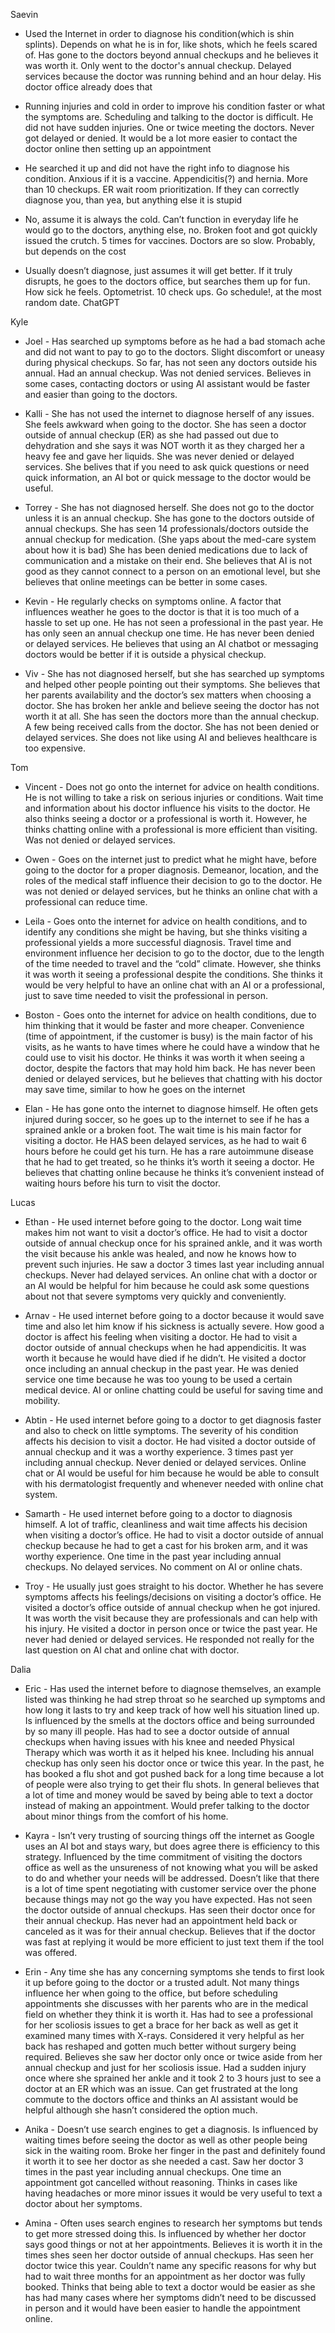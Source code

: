 
Saevin
* Used the Internet in order to diagnose his condition(which is shin splints). Depends on what he is in for, like shots, which he feels scared of. Has gone to the doctors beyond annual checkups and he believes it was worth it. Only went to the doctor's annual checkup. Delayed services because the doctor was running behind and an hour delay. His doctor office already does that

* Running injuries and cold in order to improve his condition faster or what the symptoms are. Scheduling and talking to the doctor is difficult. He did not have sudden injuries. One or twice meeting the doctors. Never got delayed or denied. It would be a lot more easier to contact the doctor online then setting up an appointment

* He searched it up and did not have the right info to diagnose his condition. Anxious if it is a vaccine. Appendicitis(?) and hernia. More than 10 checkups. ER wait room prioritization. If they can correctly diagnose you, than yea, but anything else it is stupid

* No, assume it is always the cold. Can’t function in everyday life he would go to the doctors, anything else, no. Broken foot and got quickly issued the crutch. 5 times for vaccines. Doctors are so slow. Probably, but depends on the cost

* Usually doesn’t diagnose, just assumes it will get better. If it truly disrupts, he goes to the doctors office, but searches them up for fun. How sick he feels. Optometrist. 10 check ups. Go schedule!, at the most random date. ChatGPT

Kyle 
* Joel -  Has searched up symptoms before as he had a bad stomach ache and did not want to pay to go to the doctors. Slight discomfort or uneasy during physical checkups. So far, has not seen any doctors outside his annual. Had an annual checkup. Was not denied services. Believes in some cases, contacting doctors or using AI assistant would be faster and easier than going to the doctors.

* Kalli - She has not used the internet to diagnose herself of any issues. She feels awkward when going to the doctor. She has seen a doctor outside of annual checkup (ER) as she had passed out due to dehydration and she says it was NOT worth it as they charged her a heavy fee and gave her liquids. She was never denied or delayed services. She belives that if you need to ask quick questions or need quick information, an AI bot or quick message to the doctor would be useful.

* Torrey - She has not diagnosed herself. She does not go to the doctor unless it is an annual checkup. She has gone to the doctors outside of annual checkups. She has seen 14 professionals/doctors outside the annual checkup for medication. (She yaps about the med-care system about how it is bad) She has been denied medications due to lack of communication and a mistake on their end. She believes that AI is not good as they cannot connect to a person on an emotional level, but she believes that online meetings can be better in some cases.

* Kevin - He regularly checks on symptoms online. A factor that influences weather he goes to the doctor is that it is too much of a hassle to set up one. He has not seen a professional in the past year. He has only seen an annual checkup one time. He has never been denied or delayed services. He believes that using an AI chatbot or messaging doctors would be better if it is outside a physical checkup.

* Viv - She has not diagnosed herself, but she has searched up symptoms and helped other people pointing out their symptoms. She believes that her parents availability and the doctor’s sex matters when choosing a doctor. She has broken her ankle and believe seeing the doctor has not worth it at all. She has seen the doctors more than the annual checkup. A few being received calls from the doctor. She has not been denied or delayed services. She does not like using AI and believes healthcare is too expensive.

Tom
* Vincent - Does not go onto the internet for advice on health conditions. He is not willing to take a risk on serious injuries or conditions. Wait time and information about his doctor influence his visits to the doctor. He also thinks seeing a doctor or a professional is worth it. However, he thinks chatting online with a professional is more efficient than visiting. Was not denied or delayed services.

* Owen - Goes on the internet just to predict what he might have, before going to the doctor for a proper diagnosis. Demeanor, location, and the roles of the medical staff influence their decision to go to the doctor. He was not denied or delayed services, but he thinks an online chat with a professional can reduce time.

* Leila - Goes onto the internet for advice on health conditions, and to identify any conditions she might be having, but she thinks visiting a professional yields a more successful diagnosis. Travel time and environment influence her decision to go to the doctor, due to the length of the time needed to travel and the “cold” climate. However, she thinks it was worth it seeing a professional despite the conditions. She thinks it would be very helpful to have an online chat with an AI or a professional, just to save time needed to visit the professional in person.

* Boston - Goes onto the internet for advice on health conditions, due to him thinking that it would be faster and more cheaper. Convenience (time of appointment, if the customer is busy) is the main factor of his visits, as he wants to have times where he could have a window that he could use to visit his doctor. He thinks it was worth it when seeing a doctor, despite the factors that may hold him back. He has never been denied or delayed services, but he believes that chatting with his doctor may save time, similar to how he goes on the internet

* Elan - He has gone onto the internet to diagnose himself. He often gets injured during soccer, so he goes up to the internet to see if he has a sprained ankle or a broken foot. The wait time is his main factor for visiting a doctor. He HAS been delayed services, as he had to wait 6 hours before he could get his turn. He has a rare autoimmune disease that he had to get treated, so he thinks it’s worth it seeing a doctor. He believes that chatting online because he thinks it’s convenient instead of waiting hours before his turn to visit the doctor. 

Lucas 
* Ethan - He used internet before going to the doctor. Long wait time makes him not want to visit a doctor’s office. He had to visit a doctor outside of annual checkup once for his sprained ankle, and it was worth the visit because his ankle was healed, and now he knows how to prevent such injuries. He saw a doctor 3 times last year including annual checkups. Never had delayed services. An online chat with a doctor or an AI would be helpful for him because he could ask some questions about not that severe symptoms very quickly and conveniently. 

* Arnav - He used internet before going to a doctor because it would save time and also let him know if his sickness is actually severe. How good a doctor is affect his feeling when visiting a doctor. He had to visit a doctor outside of annual checkups when he had appendicitis. It was worth it because he would have died if he didn’t. He visited a doctor once including an annual checkup in the past year. He was denied service one time because he was too young to be used a certain medical device. AI or online chatting could be useful for saving time and mobility. 

* Abtin - He used internet before going to a doctor to get diagnosis faster and also to check on little symptoms. The severity of his condition affects his decision to visit a doctor. He had visited a doctor outside of annual checkup and it was a worthy experience. 3 times past yer including annual checkup. Never denied or delayed services. Online chat or AI would be useful for him because he would be able to consult with his dermatologist frequently and whenever needed with online chat system. 

* Samarth - He used internet before going to a doctor to diagnosis himself. A lot of traffic, cleanliness and wait time affects his decision when visiting a doctor’s office. He had to visit a doctor outside of annual checkup because he had to get a cast for his broken arm, and it was worthy experience. One time in the past year including annual checkups. No delayed services. No comment on AI or online chats. 

* Troy - He usually just goes straight to his doctor. Whether he has severe symptoms affects his feelings/decisions on visiting a doctor’s office. He visited a doctor’s office outside of annual checkup when he got injured. It was worth the visit because they are professionals and can help with his injury. He visited a doctor in person once or twice the past year. He never had denied or delayed services. He responded not really for the last question on AI chat and online chat with doctor. 

Dalia
* Eric - Has used the internet before to diagnose themselves, an example listed was thinking he had strep throat so he searched up symptoms and how long it lasts to try and keep track of how well his situation lined up. Is influenced by the smells at the doctors office and being surrounded by so many ill people. Has had to see a doctor outside of annual checkups when having issues with his knee and needed Physical Therapy which was worth it as it helped his knee. Including his annual checkup has only seen his doctor once or twice this year. In the past, he has booked a flu shot and got pushed back for a long time because a lot of people were also trying to get their flu shots. In general believes that a lot of time and money would be saved by being able to text a doctor instead of making an appointment. Would prefer talking to the doctor about minor things from the comfort of his home.

* Kayra - Isn’t very trusting of sourcing things off the internet as Google uses an AI bot and stays wary, but does agree there is efficiency to this strategy. Influenced by the time commitment of visiting the doctors office as well as the unsureness of not knowing what you will be asked to do and whether your needs will be addressed. Doesn’t like that there is a lot of time spent negotiating with customer service over the phone because things may not go the way you have expected. Has not seen the doctor outside of annual checkups. Has seen their doctor once for their annual checkup. Has never had an appointment held back or canceled as it was for their annual checkup. Believes that if the doctor was fast at replying it would be more efficient to just text them if the tool was offered.

* Erin - Any time she has any concerning symptoms she tends to first look it up before going to the doctor or a trusted adult. Not many things influence her when going to the office, but before scheduling appointments she discusses with her parents who are in the medical field on whether they think it is worth it. Has had to see a professional for her scoliosis issues to get a brace for her back as well as get it examined many times with X-rays. Considered it very helpful as her back has reshaped and gotten much better without surgery being required. Believes she saw her doctor only once or twice aside from her annual checkup and just for her scoliosis issue. Had a sudden injury once where she sprained her ankle and it took 2 to 3 hours just to see a doctor at an ER which was an issue. Can get frustrated at the long commute to the doctors office and thinks an AI assistant would be helpful although she hasn’t considered the option much.

* Anika - Doesn’t use search engines to get a diagnosis. Is influenced by waiting times before seeing the doctor as well as other people being sick in the waiting room. Broke her finger in the past and definitely found it worth it to see her doctor as she needed a cast. Saw her doctor 3 times in the past year including annual checkups. One time an appointment got cancelled without reasoning. Thinks in cases like having headaches or more minor issues it would be very useful to text a doctor about her symptoms.

* Amina - Often uses search engines to research her symptoms but tends to get more stressed doing this. Is influenced by whether her doctor says good things or not at her appointments. Believes it is worth it in the times shes seen her doctor outside of annual checkups. Has seen her doctor twice this year. Couldn’t name any specific reasons for why but had to wait three months for an appointment as her doctor was fully booked. Thinks that being able to text a doctor would be easier as she has had many cases where her symptoms didn’t need to be discussed in person and it would have been easier to handle the appointment online.
